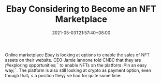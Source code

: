 ﻿---
title: "Ebay Considering to Become an NFT Marketplace"
date: 2021-05-03T21:57:40+08:00
lastmod: 2021-05-03T16:45:40+08:00
draft: false
authors: ["Shining"]
description: "Online marketplace Ebay is looking at options to enable the sales of NFT assets on their website. CEO Jamie Iannone told CNBC that they are ¡®exploring opportunities¡¯ to enable NFTs on the platform ¡®in an easy way¡¯. The platform is also still looking at crypto as payment option, even though that¡¯s a position they¡¯ve had for quite some time."
featuredImage: "ebay-considering-to-become-an-nft-marketplace.png"
tags: ["Virtual World","Play to Earn"]
categories: ["news"]
news: ["Virtual World"]
weight: 
lightgallery: true
pinned: false
recommend: false
recommend1: false
---

Online marketplace Ebay is looking at options to enable the sales of NFT assets on their website. CEO Jamie Iannone told CNBC that they are ¡®exploring opportunities¡¯ to enable NFTs on the platform ¡®in an easy way¡¯. The platform is also still looking at crypto as payment option, even though that¡¯s a position they¡¯ve had for quite some time.

<!--more-->

